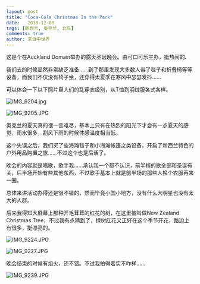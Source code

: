 ```yaml
---
layout: post
title: "Coca-Cola Christmas In the Park"
date:   2018-12-08
tags: [新西兰, 奥克兰, 北岛]
comments: true
author: 来自中世界
---
```

这是个在Auckland Domain举办的露天圣诞晚会。由可口可乐主办，挺热闹的.

我们去的时候显然非常缺乏准备……到了那里发现大多数人带了毯子和折叠椅等等设备，而我们不仅没有椅子坐，还穿得太夏季在寒风中瑟瑟发抖……

可以体会一下以下照片里人们的乱穿衣级别，从T恤到羽绒服各式各样。

![IMG_9204.jpg](https://i.loli.net/2019/01/06/5c31d117d9674.jpg)

![IMG_9205.JPG](https://i.loli.net/2019/01/06/5c31d11a57e24.jpg)

奥克兰的夏天真的很一言难尽，基本上只有在热烈的阳光下才会有一点夏天的感觉，雨水很多，刮风下雨的时候体感温度相当低。

这个失误之后，我们买了些海滩毯子和小海滩帐篷之类设备，开启了新西兰特色的户外用品购置之旅……不过这个也是后话了。

晚会的内容就是唱歌，歌手我……承认我一个都不认识，前半程的歌全部和圣诞有关，后半场开始有些其他东西，不过歌手基本上就是前半场的那些人换个衣服再来一圈。

总体来讲活动办得还是很不错的，然而毕竟小国小地方，没有什么大明星也没有太大的人群。

后来我得知大屏幕上那种开毛茸茸的红花的树，在这里被叫做New Zealand Christmas Tree，不过我有点猜到了，绿树红花又正好在这个季节开花，路边上有很多，挺漂亮的。

![IMG_9224.JPG](https://i.loli.net/2019/01/06/5c31d1aa1752d.jpg)

![IMG_9227.JPG](https://i.loli.net/2019/01/06/5c31d1aaa7691.jpg)

晚会结束的时候有焰火，还不错。不过我拍得着实不咋样……

![IMG_9239.JPG](https://i.loli.net/2019/01/06/5c31d1d116d8a.jpg)
